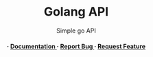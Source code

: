 <div align='center'>

<h1>Golang API </h1>
<p>Simple go API </p>

<h4> <span> · </span> <a href="https://github.com/Maksim-Gr/goBeyond/blob/master/README.md"> Documentation </a> <span> · </span> <a href="https://github.com/Maksim-Gr/goBeyond/issues"> Report Bug </a> <span> · </span> <a href="https://github.com/Maksim-Gr/goBeyond/issues"> Request Feature </a> </h4>


</div>

